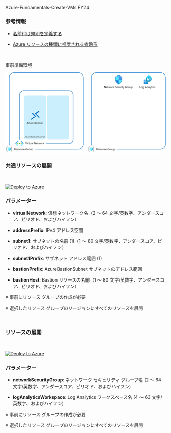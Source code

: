 Azure-Fundamentals-Create-VMs
FY24

### 参考情報

- [名前付け規則を定義する](https://learn.microsoft.com/ja-jp/azure/cloud-adoption-framework/ready/azure-best-practices/resource-naming)

- [Azure リソースの種類に推奨される省略形](https://learn.microsoft.com/ja-jp/azure/cloud-adoption-framework/ready/azure-best-practices/resource-abbreviations)

<br />

事前準備環境

<img src="images/mcw-preparation.png" />

<br />

### 共通リソースの展開

<br />

[![Deploy to Azure](https://aka.ms/deploytoazurebutton)](https://portal.azure.com/#create/Microsoft.Template/uri/https%3A%2F%2Fraw.githubusercontent.com%2Fhiroyay-ms%2FAzure-Fundamentals-Create-VMs%2Fmain%2Ftemplate%2Fdeploy-vnet-hub.json)

### パラメーター

- **virtualNetwork**: 仮想ネットワーク名（2 ～ 64 文字/英数字、アンダースコア、ピリオド、およびハイフン）

- **addressPrefix**: IPv4 アドレス空間

- **subnet1**: サブネットの名前 (1)（1 ～ 80 文字/英数字、アンダースコア、ピリオド、およびハイフン）

- **subnet1Prefix**: サブネット アドレス範囲 (1)

- **bastionPrefix**: AzureBastionSubnet サブネットのアドレス範囲

- **bastionHost**: Bastion リソースの名前（1 ～ 80 文字/英数字、アンダースコア、ピリオド、およびハイフン）

※ 事前にリソース グループの作成が必要

※ 選択したリソース グループのリージョンにすべてのリソースを展開

<br />

### リソースの展開

<br />

[![Deploy to Azure](https://aka.ms/deploytoazurebutton)](https://portal.azure.com/#create/Microsoft.Template/uri/https%3A%2F%2Fraw.githubusercontent.com%2Fhiroyay-ms%2FAzure-Fundamentals-Create-VMs%2Fmain%2Ftemplate%2Fdeploy-resources.json)

### パラメーター

- **networkSecurityGroup**: ネットワーク セキュリティ グループ名 (2 ～ 64 文字/英数字、アンダースコア、ピリオド、およびハイフン)

- **logAnalyticsWorkspace**: Log Analytics ワークスペース名 (4 ～ 63 文字/ 英数字、およびハイフン)

※ 事前にリソース グループの作成が必要

※ 選択したリソース グループのリージョンにすべてのリソースを展開

<br />
